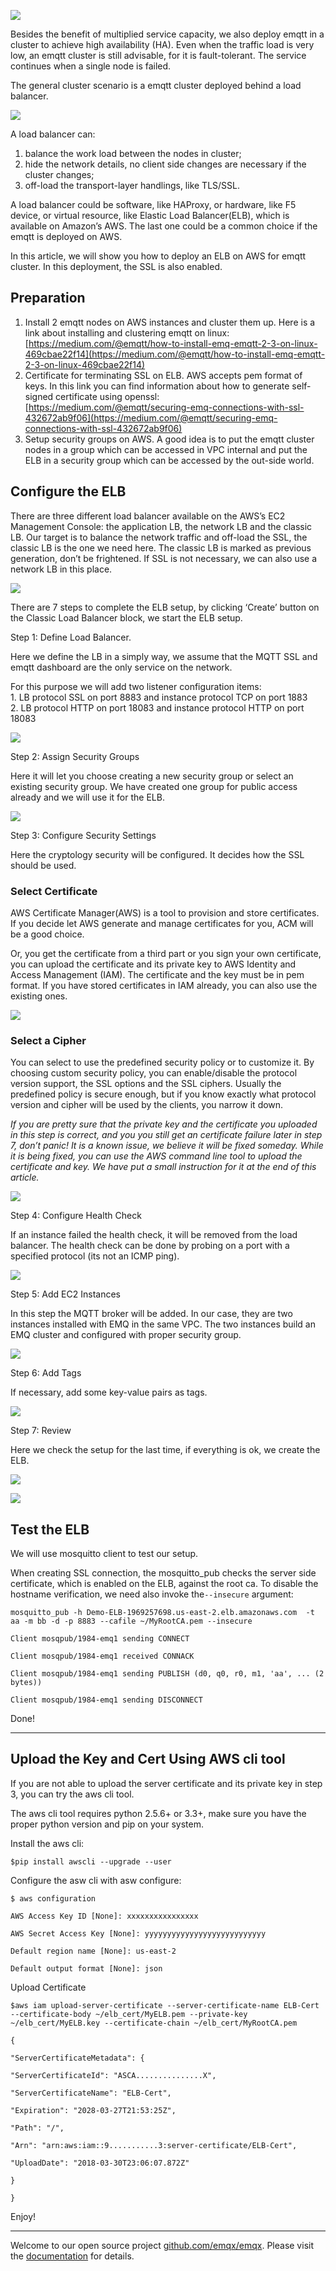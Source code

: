 ![](https://cdn-images-1.medium.com/max/2000/1*Cdso0oYkWsJgPGtNf2yuFw.jpeg)

Besides the benefit of multiplied service capacity, we also deploy emqtt in a
cluster to achieve high availability (HA). Even when the traffic load is very
low, an emqtt cluster is still advisable, for it is fault-tolerant. The service
continues when a single node is failed.

The general cluster scenario is a emqtt cluster deployed behind a load balancer.

![](https://cdn-images-1.medium.com/max/1600/1*9WTiLu7RT3OI4faS-tKZkA.png)

A load balancer can:
1. balance the work load between the nodes in cluster;
2. hide the network details, no client side changes are necessary if the
cluster changes;
3. off-load the transport-layer handlings, like TLS/SSL.

A load balancer could be software, like HAProxy, or hardware, like F5 device, or
virtual resource, like Elastic Load Balancer(ELB), which is available on
Amazon’s AWS. The last one could be a common choice if the emqtt is deployed on
AWS.

In this article, we will show you how to deploy an ELB on AWS for emqtt cluster.
In this deployment, the SSL is also enabled.

## Preparation

1.  Install 2 emqtt nodes on AWS instances and cluster them up. Here is a link about
installing and clustering emqtt on linux:
[https://medium.com/@emqtt/how-to-install-emq-emqtt-2-3-on-linux-469cbae22f14](https://medium.com/@emqtt/how-to-install-emq-emqtt-2-3-on-linux-469cbae22f14)
1.  Certificate for terminating SSL on ELB. AWS accepts pem format of keys. In this
link you can find information about how to generate self-signed certificate
using openssl:
[https://medium.com/@emqtt/securing-emq-connections-with-ssl-432672ab9f06](https://medium.com/@emqtt/securing-emq-connections-with-ssl-432672ab9f06)
1.  Setup security groups on AWS. A good idea is to put the emqtt cluster nodes in a
group which can be accessed in VPC internal and put the ELB in a security group
which can be accessed by the out-side world.

## Configure the ELB

There are three different load balancer available on the AWS’s EC2 Management
Console: the application LB, the network LB and the classic LB. Our target is to
balance the network traffic and off-load the SSL, the classic LB is the one we
need here. The classic LB is marked as previous generation, don’t be frightened.
If SSL is not necessary, we can also use a network LB in this place.

![](https://cdn-images-1.medium.com/max/1600/1*P2fDs4q6sS69pQ_nqtA-2A.png)

There are 7 steps to complete the ELB setup, by clicking ‘Create’ button on the
Classic Load Balancer block, we start the ELB setup.

Step 1: Define Load Balancer.

Here we define the LB in a simply way, we assume that the MQTT SSL and emqtt
dashboard are the only service on the network.

For this purpose we will add two listener configuration items:<br> 1. LB
protocol SSL on port 8883 and instance protocol TCP on port 1883<br> 2. LB
protocol HTTP on port 18083 and instance protocol HTTP on port 18083

![](https://cdn-images-1.medium.com/max/1600/1*IvUi2OHX06zKFzIQpPMduQ.png)

Step 2: Assign Security Groups

Here it will let you choose creating a new security group or select an existing
security group. We have created one group for public access already and we will
use it for the ELB.

![](https://cdn-images-1.medium.com/max/1600/1*o06RxXM7PDJjLIHZAsRUaA.png)

Step 3: Configure Security Settings

Here the cryptology security will be configured. It decides how the SSL should
be used.

### Select Certificate

AWS Certificate Manager(AWS) is a tool to provision and store certificates. If
you decide let AWS generate and manage certificates for you, ACM will be a good
choice.

Or, you get the certificate from a third part or you sign your own certificate,
you can upload the certificate and its private key to AWS Identity and Access
Management (IAM). The certificate and the key must be in pem format. If you have
stored certificates in IAM already, you can also use the existing ones.

![](https://cdn-images-1.medium.com/max/1600/1*mF1L7VjdriMTSs3hy_k0Fw.png)

### Select a Cipher

You can select to use the predefined security policy or to customize it. By
choosing custom security policy, you can enable/disable the protocol version
support, the SSL options and the SSL ciphers. Usually the predefined policy is
secure enough, but if you know exactly what protocol version and cipher will be
used by the clients, you narrow it down.

*If you are pretty sure that the private key and the certificate you uploaded in
this step is correct, and you you still get an certificate failure later in step
7, don’t panic! It is a known issue, we believe it will be fixed someday. While
it is being fixed, you can use the AWS command line tool to upload the
certificate and key. We have put a small instruction for it at the end of this
article.*

![](https://cdn-images-1.medium.com/max/1600/1*8ctl5oBX0uFL9tITxh3yug.png)

Step 4: Configure Health Check

If an instance failed the health check, it will be removed from the load
balancer. The health check can be done by probing on a port with a specified
protocol (its not an ICMP ping).

![](https://cdn-images-1.medium.com/max/1600/1*td9fO13aRMsr74rFhBu4LA.png)

Step 5: Add EC2 Instances

In this step the MQTT broker will be added. In our case, they are two instances
installed with EMQ in the same VPC. The two instances build an EMQ cluster and
configured with proper security group.

![](https://cdn-images-1.medium.com/max/1600/1*wSvxf1e-T-3Q0l4a2s4kbQ.png)

Step 6: Add Tags

If necessary, add some key-value pairs as tags.

![](https://cdn-images-1.medium.com/max/1600/1*IGBzcpqPrnHFPHV7PzNFwA.png)

Step 7: Review

Here we check the setup for the last time, if everything is ok, we create the
ELB.

![](https://cdn-images-1.medium.com/max/1600/1*C7M6mJ2rEi9lmW5Sd8IGxQ.png)

![](https://cdn-images-1.medium.com/max/1600/1*nlZfg9r8zgzB7MNmILpZ2A.png)

## Test the ELB

We will use mosquitto client to test our setup.

When creating SSL connection, the mosquitto_pub checks the server side
certificate, which is enabled on the ELB, against the root ca. To disable the
hostname verification, we need also invoke the`--insecure` argument:
```
mosquitto_pub -h Demo-ELB-1969257698.us-east-2.elb.amazonaws.com  -t aa -m bb -d -p 8883 --cafile ~/MyRootCA.pem --insecure

Client mosqpub/1984-emq1 sending CONNECT

Client mosqpub/1984-emq1 received CONNACK

Client mosqpub/1984-emq1 sending PUBLISH (d0, q0, r0, m1, 'aa', ... (2 bytes))

Client mosqpub/1984-emq1 sending DISCONNECT
```

Done!

*****

## Upload the Key and Cert Using AWS cli tool

If you are not able to upload the server certificate and its private key in step
3, you can try the aws cli tool.

The aws cli tool requires python 2.5.6+ or 3.3+, make sure you have the proper
python version and pip on your system.

Install the aws cli:
```shell
$pip install awscli --upgrade --user
```

Configure the asw cli with asw configure:
```shell
$ aws configuration

AWS Access Key ID [None]: xxxxxxxxxxxxxxxx

AWS Secret Access Key [None]: yyyyyyyyyyyyyyyyyyyyyyyyyyy

Default region name [None]: us-east-2

Default output format [None]: json
```

Upload Certificate
```
$aws iam upload-server-certificate --server-certificate-name ELB-Cert --certificate-body ~/elb_cert/MyELB.pem --private-key ~/elb_cert/MyELB.key --certificate-chain ~/elb_cert/MyRootCA.pem

{

"ServerCertificateMetadata": {

"ServerCertificateId": "ASCA...............X",

"ServerCertificateName": "ELB-Cert",

"Expiration": "2028-03-27T21:53:25Z",

"Path": "/",

"Arn": "arn:aws:iam::9...........3:server-certificate/ELB-Cert",

"UploadDate": "2018-03-30T23:06:07.872Z"

}

}
```
Enjoy!

------

Welcome to our open source project [github.com/emqx/emqx](https://github.com/emqx/emqx). Please visit the [documentation](https://docs.emqx.io) for details.
